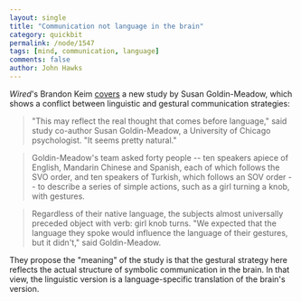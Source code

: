 ```yaml
---
layout: single 
title: "Communication not language in the brain" 
category: quickbit
permalink: /node/1547
tags: [mind, communication, language] 
comments: false 
author: John Hawks 
---
```


<i>Wired</i>'s Brandon Keim <a href="http://blog.wired.com/wiredscience/2008/06/roots-of-langua.html">covers</a> a new study by Susan Goldin-Meadow, which shows a conflict between linguistic and gestural communication strategies:

<blockquote>"This may reflect the real thought that comes before language," said study co-author Susan Goldin-Meadow, a University of Chicago psychologist. "It seems pretty natural."</blockquote>

<blockquote>Goldin-Meadow's team asked forty people -- ten speakers apiece of English, Mandarin Chinese and Spanish, each of which follows the SVO order, and ten speakers of Turkish, which follows an SOV order -- to describe a series of simple actions, such as a girl turning a knob, with gestures.</blockquote>

<blockquote>Regardless of their native language, the subjects almost universally preceded object with verb: girl knob turns.
"We expected that the language they spoke would influence the language of their gestures, but it didn't," said Goldin-Meadow.</blockquote>

They propose the "meaning" of the study is that the gestural strategy here reflects the actual structure of symbolic communication in the brain. In that view, the linguistic version is a language-specific translation of the brain's version. 

